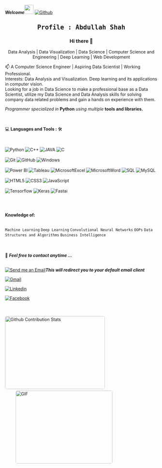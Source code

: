 <!--### Hi there 👋-->

<!--
**peezedabdullah/peezedabdullah** is a ✨ _special_ ✨ repository because its `README.md` (this file) appears on your GitHub profile.

Here are some ideas to get you started:

- 🔭 I’m currently working on ...
- 🌱 I’m currently learning ...
- 👯 I’m looking to collaborate on ...
- 🤔 I’m looking for help with ...
- 💬 Ask me about ...
- 📫 How to reach me: ...
- 😄 Pronouns: ...
- ⚡ Fun fact: ...
-->

***Welcome***<img src="https://media.giphy.com/media/WUlplcMpOCEmTGBtBW/giphy.gif" width="30">  [![Github](https://img.shields.io/github/followers/peezedabdullah?label=Follow%20Me&style=social)](https://github.com/peezedabdullah)

<h2 align='center' style= 'font-family:sans-serif;'><samp><strong>Profile : Abdullah Shah</strong></samp></h2>

<h3 align='center'>Hi there 👋</h3>

<p align='center'>Data Analysis  | Data Visualization | Data Science | Computer Science and Engineering | Deep Learning | Web Development</p>

<p align='left'> 📫 A Computer Science Engineer | Aspiring Data Scientist | Working Professional. <br> Interests: Data Analysis and Visualization. Deep learning and its applications in computer vision.<br> Looking for a job in Data Science to make a professional base as a Data Scientist, utilize my Data Science  and Data Analysis skills for solving company data related problems and gain a hands on experience with them.</p>

*Programmer specialized in* **Python** *using multiple* **tools and libraries.**
<br><br><br>


💻 **Languages and Tools :** 🛠️

<br>


![Python](https://img.shields.io/badge/-Python-000000?style=flat&logo=python&logoColor=F05032&labelColor=ffffff)
![C++](https://img.shields.io/badge/-C%2B%2B-000000?style=flat&logo=c%2B%2B&logoColor=F05032&labelColor=ffffff)
![JAVA](https://img.shields.io/badge/-Java-000000?style=flat&logo=java&logoColor=5382a1&labelColor=ffffff)
![C](https://img.shields.io/badge/-C-000000?style=flat&logo=c&logoColor=F05032&labelColor=ffffff)<br><br>
![Git](https://img.shields.io/badge/-Git-000000?style=flat&logo=git&logoColor=F05032&labelColor=ffffff)
![GitHub](https://img.shields.io/badge/-GitHub-000000?style=flat&logo=github&logoColor=000000&labelColor=ffffff)
![Windows](https://img.shields.io/badge/-Windows-000000?style=flat&logo=windows&logoColor=ffffff&labelColor=0078D6)<br><br>
![Power BI](https://img.shields.io/badge/-PowerBI-000000?style=flat&logo=powerbi&labelColor=ffffff)
![Tableau](https://img.shields.io/badge/-Tableau-000000?style=flat&logo=tableau&labelColor=ffffff)
![MicrosoftExcel](https://img.shields.io/badge/-MicrosoftExcel-000120?style=flat&logo=microsoftexcel&labelColor=01cc10) 
![MicrosoftWord](https://img.shields.io/badge/-MicrosoftWord-000333?style=flat&logo=microsoftword&labelColor=557eff) 
![SQL](https://img.shields.io/badge/-SQL-000000?style=flat&logo=sql&labelColor=ffffff)
![MySQL](https://img.shields.io/badge/-MySQL-000000?style=flat&logo=mysql&labelColor=ffffff)<br><br>
![HTML5](https://img.shields.io/badge/-HTML5-000000?style=flat&logo=html5&logoColor=ffffff&labelColor=E34F26)
![CSS3](https://img.shields.io/badge/-CSS3-000000?style=flat&logo=css3&logoColor=ffffff&labelColor=1572B6) 
![JavaScript](https://img.shields.io/badge/-JavaScript-000000?style=flat&logo=javascript)<br><br>
![Tensorflow](https://img.shields.io/badge/-Tensorflow-000000?style=flat&logo=Tensorflow&logoColor=000000&labelColor=ffffff) 
![Keras](https://img.shields.io/badge/-Keras-000000?style=flat&logo=Keras&logoColor=000000&labelColor=ffffff) 
![Fastai](https://img.shields.io/badge/-Fast.ai-000111?style=flat&logo=fastai&logoColor=000000&labelColor=eeffff)

<!-- ![Python](https://img.shields.io/badge/Python-14354C?style=for-the-badge&logo=python&logoColor=white)<br><br> -->
<!-- ![C](https://img.shields.io/badge/-14354C?style=for-the-badge&logo=C&logoColor=white)<br>  -->
<!-- ![Java](https://img.shields.io/badge/Java-14354C?style=for-the-badge&logo=javan&logoColor=white)<br>  -->
<!-- ![C++](https://img.shields.io/badge/C%2B%2B-00599C?style=for-the-badge&logo=c%2B%2B&logoColor=white)<br><br> -->





<br><br>

 **Knowledge of:**<br><br>

`Machine Learning` `Deep Learning` `Convolutional Neural Networks` `OOPs` `Data Structures and Algorithms` `Business Intelligence`
<br><br><br><br>
📝 ***Feel free to contact anytime ...*** 
<br><br>

<a href="mailto: pzabdullah7@gmail.com">![Send me an Email](https://img.shields.io/badge/SendmeAnEmail-grey?style=for-the-badge&logo=email&logoColor=white)</a>***This will redirect you to your default email client***<br>

<a href="https://mail.google.com/mail/?view=cm&fs=1&to=pzabdullah7@gmail.com">![Gmail](https://img.shields.io/badge/Gmail-cc1100?style=for-the-badge&logo=gmail&logoColor=white)</a> 

<a href = "https://www.linkedin.com/in/abdullah-shah-1a4405172/" target="_blank">![Linkedin](https://img.shields.io/badge/Linkedin-00599C?style=for-the-badge&logo=linkedin&logoColor=white)</a>

<a href="https://www.facebook.com/PzAbdullah/">![Facebook](https://img.shields.io/badge/Facebook-00599C?style=for-the-badge&logo=facebook&logoColor=white)
</a>
<br>
<br>
<br>
<br>
<img style="border-radius: 5px; margin-bottom: 5px" alt="Github Contribution Stats" width="330px" height="240px" src="https://github-contribution-stats.vercel.app/api/?username=peezedabdullah" />
<img style="border-radius: 5px; margin: 0 0 5px 35px;" alt="GIF" width="320px" height="240px" src="https://miro.medium.com/max/875/1*Urc28sbnORGOW5oyohQ06g.gif" />
</p>





